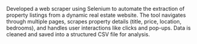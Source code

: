 Developed a web scraper using Selenium to automate the extraction of property listings from a dynamic real estate website. The tool navigates through multiple pages, scrapes property details (title, price, location, bedrooms), and handles user interactions like clicks and pop-ups. Data is cleaned and saved into a structured CSV file for analysis.
